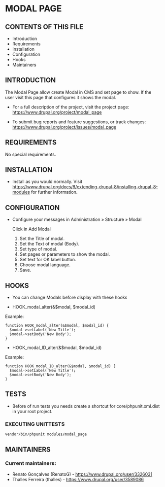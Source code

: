 # MODAL PAGE

## CONTENTS OF THIS FILE


 * Introduction
 * Requirements
 * Installation
 * Configuration
 * Hooks
 * Maintainers


## INTRODUCTION

The Modal Page allow create Modal in CMS and set page to show. If the user visit
this page that configures it shows the modal.

* For a full description of the project, visit the project page:
   https://www.drupal.org/project/modal_page

* To submit bug reports and feature suggestions, or track changes:
   https://www.drupal.org/project/issues/modal_page

## REQUIREMENTS

No special requirements.


## INSTALLATION

* Install as you would normally. Visit
   https://www.drupal.org/docs/8/extending-drupal-8/installing-drupal-8-modules
   for further information.


## CONFIGURATION

* Configure your messages in Administration » Structure » Modal

  Click in Add Modal

   1. Set the Title of modal.
   2. Set the Text of modal (Body).
   3. Set type of modal.
   4. Set pages or parameters to show the modal.
   5. Set text for OK label button.
   6. Choose modal language.
   7. Save.

## HOOKS

* You can change Modals before display with these hooks

- HOOK_modal_alter(&$modal, $modal_id)

Example:

```
function HOOK_modal_alter(&$modal, $modal_id) {
  $modal->setLabel('New Title');
  $modal->setBody('New Body');
}
```

- HOOK_modal_ID_alter(&$modal, $modal_id)

Example:

```
function HOOK_modal_ID_alter(&$modal, $modal_id) {
  $modal->setLabel('New Title');
  $modal->setBody('New Body');
}
```

## TESTS

* Before of run tests you needs create a shortcut for core/phpunit.xml.dist in
  your root project.

### EXECUTING UNITTESTS

```
vendor/bin/phpunit modules/modal_page
```

## MAINTAINERS

### Current maintainers:
 * Renato Gonçalves (RenatoG) - https://www.drupal.org/user/3326031
 * Thalles Ferreira (thalles) - https://www.drupal.org/user/3589086
